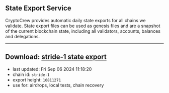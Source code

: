 ## State Export Service
CryptoCrew provides automatic daily state exports for all chains we validate. State export files can be used as genesis files and are a snapshot of the current blockchain state, including all validators, accounts, balances and delegations.

---
**Download: [stride-1 state export](https://dl-eu2.ccvalidators.com/SERVICE/stride/stride-1_export_10811271.json)**
---

- last updated: Fri Sep 06 2024 11:18:20
- chain id: `stride-1`
- export height: `10811271`
- use for: airdrops, local tests, chain recovery
